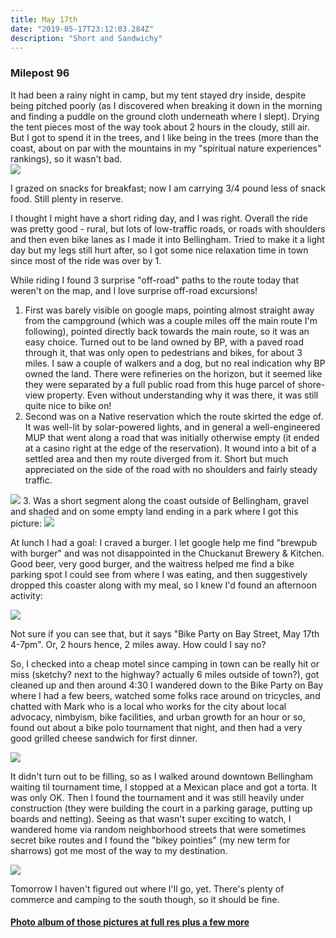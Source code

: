 ```yaml
---
title: May 17th
date: "2019-05-17T23:12:03.284Z"
description: "Short and Sandwichy"
---
```



### Milepost 96 

It had been a rainy night in camp, but my tent stayed dry inside, despite being pitched poorly (as I discovered when breaking it down in the morning and finding a puddle on the ground cloth underneath where I slept).  Drying the tent pieces most of the way took about 2 hours in the cloudy, still air.  But I got to spend it in the trees, and I like being in the trees (more than the coast, about on par with the mountains in my "spiritual nature experiences" rankings), so it wasn't bad.  
<img src=/pictures/17may/camp-trees.jpg>

I grazed on snacks for breakfast; now I am carrying 3/4 pound less of snack food.  Still plenty in reserve.

I thought I might have a short riding day, and I was right.  Overall the ride was pretty good - rural, but lots of low-traffic roads, or roads with shoulders and then even bike lanes as I made it into Bellingham.  Tried to make it a light day but my legs still hurt after, so I got some nice relaxation time in town since most of the ride was over by 1.

While riding I found 3 surprise "off-road" paths to the route today that weren't on the map, and I love surprise off-road excursions!  

1. First was barely visible on google maps, pointing almost straight away from the campground (which was a couple miles off the main route I'm following), pointed directly back towards the main route, so it was an easy choice.  Turned out to be land owned by BP, with a paved road through it, that was only open to pedestrians and bikes, for about 3 miles.  I saw a couple of walkers and a dog, but no real indication why BP owned the land.  There were refineries on the horizon, but it seemed like they were separated by a full public road from this huge parcel of shore-view property.  Even without understanding why it was there, it was still quite nice to bike on!
2. Second was on a Native reservation which the route skirted the edge of.  It was well-lit by solar-powered lights, and in general a well-engineered MUP that went along a road that was initially otherwise empty (it ended at a casino right at the edge of the reservation).  It wound into a bit of a settled area and then my route diverged from it.  Short but much appreciated on the side of the road with no shoulders and fairly steady traffic.
<img src=/pictures/17may/rezpath.jpg>
3. Was a short segment along the coast outside of Bellingham, gravel and shaded and on some empty land ending in a park where I got this picture:
<img src=/pictures/17may/gravelpath.jpg>

At lunch I had a goal:  I craved a burger.  I let google help me find "brewpub with burger" and was not disappointed in the Chuckanut Brewery & Kitchen.  Good beer, very good burger, and the waitress helped me find a bike parking spot I could see from where I was eating, and then suggestively dropped this coaster along with my meal, so I knew I'd found an afternoon activity:

<img src=/pictures/17may/lunch.jpg>

Not sure if you can see that, but it says "Bike Party on Bay Street, May 17th 4-7pm".  Or, 2 hours hence, 2 miles away.  How could I say no?

So, I checked into a cheap motel since camping in town can be really hit or miss (sketchy?  next to the highway?  actually 6 miles outside of town?), got cleaned up and then around 4:30 I wandered down to the Bike Party on Bay where I had a few beers, watched some folks race around on tricycles, and chatted with Mark who is a local who works for the city about local advocacy, nimbyism, bike facilities, and urban growth for an hour or so, found out about a bike polo tournament that night, and then had a very good grilled cheese sandwich for first dinner.  

<img src=/pictures/17may/rocket.jpg>

It didn't turn out to be filling, so as I walked around downtown Bellingham waiting til tournament time, I stopped at a Mexican place and got a torta.  It was only OK.  Then I found the tournament and it was still heavily under construction (they were building the court in a parking garage, putting up boards and netting).  Seeing as that wasn't super exciting to watch, I wandered home via random neighborhood streets that were sometimes secret bike routes and I found the "bikey pointies" (my new term for sharrows) got me most of the way to my destination.

<img src="/pictures/17may/bham-pano.jpg">

Tomorrow I haven't figured out where I'll go, yet.  There's plenty of commerce and camping to the south though, so it should be fine.

#### [Photo album of those pictures at full res plus a few more](https://photos.app.goo.gl/QKXf3tmxpW1FhfbR6)

